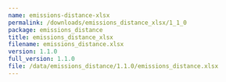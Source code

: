 ```yaml
---
name: emissions-distance-xlsx
permalink: /downloads/emissions_distance_xlsx/1_1_0
package: emissions_distance
title: emissions_distance_xlsx
filename: emissions_distance.xlsx
version: 1.1.0
full_version: 1.1.0
file: /data/emissions_distance/1.1.0/emissions_distance.xlsx
---
```

